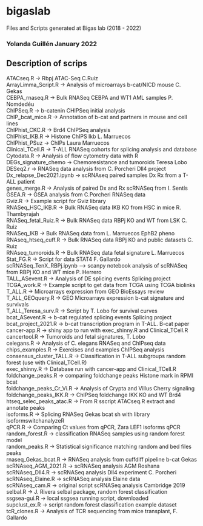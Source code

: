 # bigaslab
Files and Scripts generated at Bigas lab (2018 - 2022)
### Yolanda Guillén January 2022


## Description of scrips
ATACseq.R → Rbpj ATAC-Seq C.Ruiz<br/>
ArrayLimma_Script.R → Analysis of microarrays b-cat/NICD mouse C. Gekas<br/>
CEBPA_rnaseq.R → Bulk RNASeq CEBPA and WT1 AML samples P. Nomdedéu<br/>
ChIPSeq.R → b-catenin CHIPSeq initial analysis<br/>
ChIP_bcat_mice.R → Annotation of b-cat and partners in mouse and cell lines<br/>
ChIPhist_CKC.R → Brd4 ChIPSeq analysis<br/>
ChIPhist_IKB.R → Histone ChIPS Ikb L. Marruecos<br/>
ChIPhist_PSuz → ChIPs Laura Marruecos<br/>
Clinical_TCell.R → T-ALL RNASeq cohorts for splicing analysis and database<br/>
Cytodata.R → Analysis of flow cytometry data with R<br/>
DEGs_signature_chemo → Chemoresistance and tumoroids Teresa Lobo<br/>
DESeq2.r → RNASeq data analysis from C. Porcheri Dll4 project<br/>
Dx_relapse_Dec2021.ipynb → scRNAseq paired samples Dx Rx from a T-ALL patient<br/>
genes_merge.R → Analysis of paired Dx and Rx scRNASeq from I. Sentís<br/>
GSEA.R → GSEA analysis from C.Porcheri RNASeq data<br/>
Gviz.R → Example script for Gviz library<br/>
RNASeq_HSC_IKB.R → Bulk RNASeq data IKB KO from HSC in mice R. Thambyrajah<br/>
RNASeq_fetal_Ruiz.R → Bulk RNASeq data RBPj KO and WT from LSK C. Ruiz<br/>
RNASeq_IKB → Bulk RNASeq data from L. Marruecos EphB2 pheno<br/>
RNAseq_htseq_cuff.R → Bulk RNASeq data RBPj KO and public datasets C. Ruiz<br/>
RNAseq_tumoroids.R → Bulk RNASeq data fetal signature L. Marruecos<br/>
Stat_FG.R → Script for data STAT4 F. Gallardo<br/>
scRNASeq_TenX_RBPj.ipynb --> scanpy notebook analysis of scRNASeq from RBPj KO and WT mice P. Herrero <br/>
TALL_ASevent.R → Analysis of DE splicing events Splicing project<br/>
TCGA_work.R → Example script to get data from TCGA using TCGA biolinks<br/>
T_ALL.R → Microarrays expression from GEO BioEssays review<br/>
T_ALL_GEOquery.R → GEO Microarrays expression b-cat signature and survivals<br/>
T_ALL_Teresa_surv.R → Script by T. Lobo for survival curves<br/>
bcat_ASevent.R → b-cat regulated splicing events Splicing project<br/>
bcat_project_2021.R → b-cat transcription program in T-ALL. B-cat paper<br/>
cancer-app.R → shiny app to run with exec_shinny.R and Clinical_TCell.R<br/>
cancertool.R → Tumoroids and fetal signatures, T. Lobo<br/>
celegans.R → Analysis of C. elegans RNASeq and ChIPseq data<br/>
chips_examples.R → Exercises and examples ChIPSeq analysis<br/>
consensus_cluster_TALL.R → Classification in T-ALL subgroups random forest (use with Clinical_TCell.R)<br/>
exec_shinny.R → Database run with cancer-app and Clinical_TCell.R<br/>
foldchange_peaks.R → comparing foldchange peaks Histone mark in RPMI bcat<br/>
foldchange_peaks_Cr_Vi.R → Analysis of Crypta and Villus Cherry signaling<br/>
foldchange_peaks_IKK.R → ChIPSeq foldchange IKK KO and WT Brd4<br/>
htseq_selec_peaks_atac.R → From R sscript ATACseq.R extract and annotate peaks<br/>
isoforms.R → Splicing RNASeq Gekas bcat sh with library  isoformswitchanalyzeR<br/>
qPCR.R → Comparing Ct values from qPCR, Zara LEF1 isoforms qPCR<br/>
random_forest.R → classification RNASeq samples using random forest model<br/>
random_peaks.R → Statistical significance matching random and bed files peaks<br/>
rnaseq_Gekas_bcat.R → RNASeq analysis from cuffdiff pipeline b-cat Gekas<br/>
scRNAseq_AGM_2021.R → scRNASeq analysis AGM Roshana<br/>
scRNAseq_Dll4.R → scRNASeq analysis Dll4 experiment C. Porcheri<br/>
scRNAseq_Elaine.R → scRNASeq analysis Elaine data<br/>
scRNAseq_cam.R → original script scRNASeq analysis Cambridge 2019<br/>
selbal.R → J. Rivera selbal package, random forest classification<br/>
ssgsea-gui.R → local ssgsea running script, downloaded<br/>
supclust_ex.R → script random forest classification example dataset<br/>
tcR_clones.R → Analysis of TCR sequencing from mice transplant, F. Gallardo<br/>
